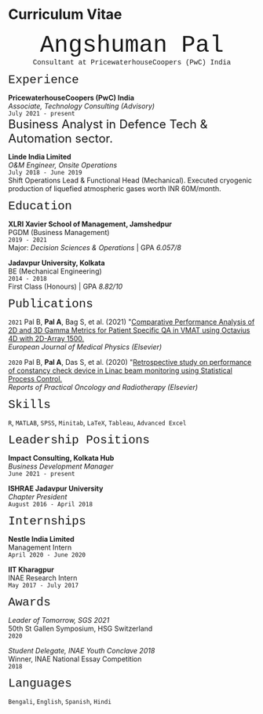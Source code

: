 # Curriculum Vitae


<p align="center">
<font size="7"> <span style="font-family:Courier New;">Angshuman Pal</span> </font><br/>
<span style="font-family:Courier New;">Consultant at PricewaterhouseCoopers (PwC) India</span>
</p>



<font size="5"> <span style="font-family:Courier New;">Experience</span> </font>

__PricewaterhouseCoopers (PwC) India__<br/>
*Associate, Technology Consulting (Advisory)*<br/>
`July 2021 - present`<br/>
<font size="5">Business Analyst in Defence Tech & Automation sector.</font><br/>


__Linde India Limited__<br/>
*O&M Engineer, Onsite Operations*<br/>
`July 2018 - June 2019`<br/>
Shift Operations Lead & Functional Head (Mechanical). Executed cryogenic production of liquefied atmospheric gases worth INR 60M/month.<br/>



<font size="5"> <span style="font-family:Courier New;">Education</span> </font><br/>

__XLRI Xavier School of Management, Jamshedpur__<br/>
PGDM (Business Management)<br/>
`2019 - 2021`<br/>
Major: *Decision Sciences & Operations* | GPA *6.057/8*

__Jadavpur University, Kolkata__<br/>
BE (Mechanical Engineering)<br/>
`2014 - 2018`<br/>
First Class (Honours) | GPA *8.82/10*



    
<font size="5"> <span style="font-family:Courier New;">Publications</span> </font>

`2021`
Pal B, **Pal A**, Bag S, et al. (2021) "[Comparative Performance Analysis of 2D and 3D Gamma Metrics for Patient Specific QA in VMAT using Octavius 4D with 2D-Array 1500.](https://www.sciencedirect.com/science/article/abs/pii/S1120179721003264)<br/>
*European Journal of Medical Physics (Elsevier)*

`2020`
Pal B, **Pal A**, Das S, et al. (2020) "[Retrospective study on performance of constancy check device in Linac beam monitoring using Statistical Process Control.](https://www.sciencedirect.com/science/article/pii/S1507136719301026)<br/>
*Reports of Practical Oncology and Radiotherapy (Elsevier)*





<font size="5"> <span style="font-family:Courier New;">Skills</span> </font>
        
`R`, `MATLAB`, `SPSS`, `Minitab`, `LaTeX`, `Tableau`, `Advanced Excel`




<font size="5"> <span style="font-family:Courier New;">Leadership Positions</span> </font>
    
    
__Impact Consulting, Kolkata Hub__<br/>
*Business Development Manager*<br/>
`June 2021 - present`

__ISHRAE Jadavpur University__<br/>
*Chapter President*<br/>
`August 2016 - April 2018`


    
    

<font size="5"> <span style="font-family:Courier New;">Internships</span> </font>

__Nestle India Limited__<br/>
Management Intern<br/>
`April 2020 - June 2020`

__IIT Kharagpur__<br/>
INAE Research Intern<br/>
`May 2017 - July 2017`




<font size="5"> <span style="font-family:Courier New;">Awards</span> </font>

*Leader of Tomorrow, SGS 2021*<br/>
50th St Gallen Symposium, HSG Switzerland<br/>
`2020`

*Student Delegate, INAE Youth Conclave 2018*<br/>
Winner, INAE National Essay Competition<br/>
`2018`


    

<font size="5"> <span style="font-family:Courier New;">Languages</span> </font>

`Bengali`, `English`, `Spanish`, `Hindi`
